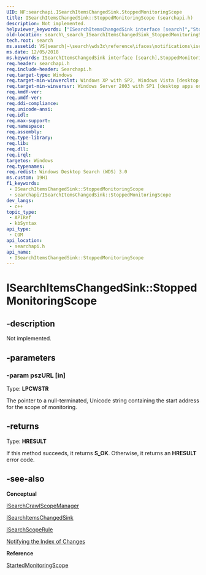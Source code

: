 ```yaml
---
UID: NF:searchapi.ISearchItemsChangedSink.StoppedMonitoringScope
title: ISearchItemsChangedSink::StoppedMonitoringScope (searchapi.h)
description: Not implemented.
helpviewer_keywords: ["ISearchItemsChangedSink interface [search]","StoppedMonitoringScope method","ISearchItemsChangedSink.StoppedMonitoringScope","ISearchItemsChangedSink::StoppedMonitoringScope","StoppedMonitoringScope","StoppedMonitoringScope method [search]","StoppedMonitoringScope method [search]","ISearchItemsChangedSink interface","_search_ISearchItemsChangedSink_StoppedMonitoringScope","search._search_ISearchItemsChangedSink_StoppedMonitoringScope","searchapi/ISearchItemsChangedSink::StoppedMonitoringScope"]
old-location: search\_search_ISearchItemsChangedSink_StoppedMonitoringScope.htm
tech.root: search
ms.assetid: VS|search|~\search\wds3x\reference\ifaces\notifications\isearchitemschangedsink\stoppedmonitoringscope.htm
ms.date: 12/05/2018
ms.keywords: ISearchItemsChangedSink interface [search],StoppedMonitoringScope method, ISearchItemsChangedSink.StoppedMonitoringScope, ISearchItemsChangedSink::StoppedMonitoringScope, StoppedMonitoringScope, StoppedMonitoringScope method [search], StoppedMonitoringScope method [search],ISearchItemsChangedSink interface, _search_ISearchItemsChangedSink_StoppedMonitoringScope, search._search_ISearchItemsChangedSink_StoppedMonitoringScope, searchapi/ISearchItemsChangedSink::StoppedMonitoringScope
req.header: searchapi.h
req.include-header: Searchapi.h
req.target-type: Windows
req.target-min-winverclnt: Windows XP with SP2, Windows Vista [desktop apps only]
req.target-min-winversvr: Windows Server 2003 with SP1 [desktop apps only]
req.kmdf-ver: 
req.umdf-ver: 
req.ddi-compliance: 
req.unicode-ansi: 
req.idl: 
req.max-support: 
req.namespace: 
req.assembly: 
req.type-library: 
req.lib: 
req.dll: 
req.irql: 
targetos: Windows
req.typenames: 
req.redist: Windows Desktop Search (WDS) 3.0
ms.custom: 19H1
f1_keywords:
 - ISearchItemsChangedSink::StoppedMonitoringScope
 - searchapi/ISearchItemsChangedSink::StoppedMonitoringScope
dev_langs:
 - c++
topic_type:
 - APIRef
 - kbSyntax
api_type:
 - COM
api_location:
 - searchapi.h
api_name:
 - ISearchItemsChangedSink::StoppedMonitoringScope
---
```


# ISearchItemsChangedSink::StoppedMonitoringScope


## -description

Not implemented.

## -parameters

### -param pszURL [in]

Type: <b>LPCWSTR</b>

The pointer to a null-terminated, Unicode string containing the start address for the scope of monitoring.

## -returns

Type: <b>HRESULT</b>

If this method succeeds, it returns <b xmlns:loc="http://microsoft.com/wdcml/l10n">S_OK</b>. Otherwise, it returns an <b xmlns:loc="http://microsoft.com/wdcml/l10n">HRESULT</b> error code.

## -see-also

<b>Conceptual</b>



<a href="/windows/desktop/api/searchapi/nn-searchapi-isearchcrawlscopemanager">ISearchCrawlScopeManager</a>



<a href="/windows/desktop/api/searchapi/nn-searchapi-isearchitemschangedsink">ISearchItemsChangedSink</a>



<a href="/windows/desktop/api/searchapi/nn-searchapi-isearchscoperule">ISearchScopeRule</a>



<a href="/windows/desktop/search/-search-3x-wds-notifyingofchanges">Notifying the Index of Changes</a>



<b>Reference</b>



<a href="/windows/desktop/api/searchapi/nf-searchapi-isearchitemschangedsink-startedmonitoringscope">StartedMonitoringScope</a>


